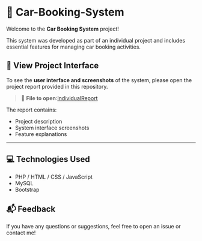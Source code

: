 # 🚗 Car-Booking-System

Welcome to the **Car Booking System** project!

This system was developed as part of an individual project and includes essential features for managing car booking activities.

## 📄 View Project Interface

To see the **user interface and screenshots** of the system, please open the project report provided in this repository.

> 📂 **File to open**:[IndividualReport](./Individual%20Report.pdf)

The report contains:
- Project description
- System interface screenshots
- Feature explanations

---

## 💻 Technologies Used
- PHP / HTML / CSS / JavaScript
- MySQL
- Bootstrap

## 📬 Feedback
If you have any questions or suggestions, feel free to open an issue or contact me!

